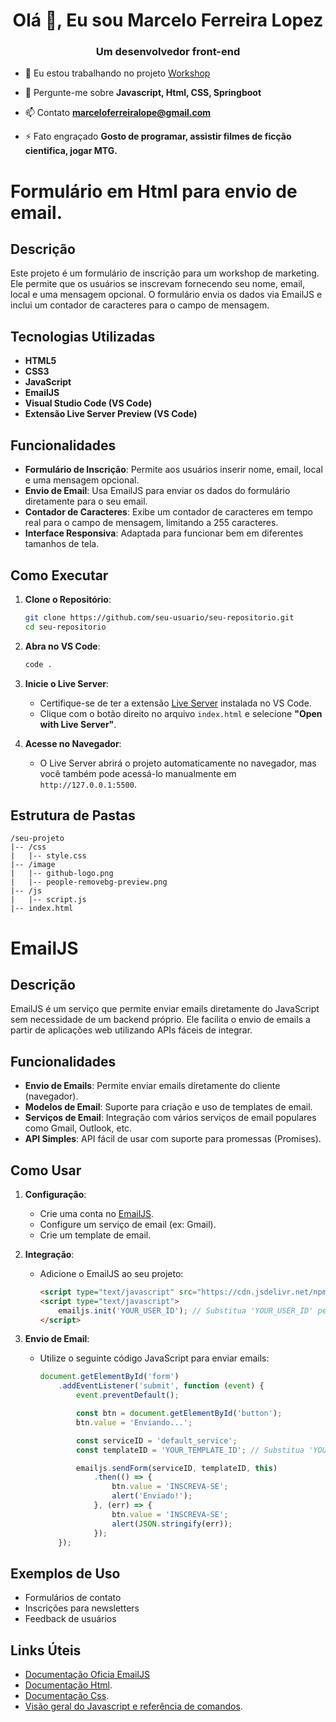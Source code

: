 <h1 align="center">Olá 👋, Eu sou Marcelo Ferreira Lopez</h1>
<h3 align="center">Um desenvolvedor front-end</h3>

- 🔭 Eu estou trabalhando no projeto [Workshop](https://github.com/MarceloFLopez/formtosendemail)

- 💬 Pergunte-me sobre **Javascript, Html, CSS, Springboot**

- 📫 Contato **marceloferreiralope@gmail.com**

- ⚡ Fato engraçado **Gosto de programar, assistir filmes de ficção cientifica, jogar MTG.**

 # Formulário em Html para envio de email.

## Descrição

Este projeto é um formulário de inscrição para um workshop de marketing. Ele permite que os usuários se inscrevam fornecendo seu nome, email, local e uma mensagem opcional. O formulário envia os dados via EmailJS e inclui um contador de caracteres para o campo de mensagem.

## Tecnologias Utilizadas

- **HTML5**
- **CSS3**
- **JavaScript**
- **EmailJS**
- **Visual Studio Code (VS Code)**
- **Extensão Live Server Preview (VS Code)**

## Funcionalidades

- **Formulário de Inscrição**: Permite aos usuários inserir nome, email, local e uma mensagem opcional.
- **Envio de Email**: Usa EmailJS para enviar os dados do formulário diretamente para o seu email.
- **Contador de Caracteres**: Exibe um contador de caracteres em tempo real para o campo de mensagem, limitando a 255 caracteres.
- **Interface Responsiva**: Adaptada para funcionar bem em diferentes tamanhos de tela.

## Como Executar

1. **Clone o Repositório**:
    ```bash
    git clone https://github.com/seu-usuario/seu-repositorio.git
    cd seu-repositorio
    ```

2. **Abra no VS Code**:
    ```bash
    code .
    ```

3. **Inicie o Live Server**:
    - Certifique-se de ter a extensão [Live Server](https://marketplace.visualstudio.com/items?itemName=ritwickdey.LiveServer) instalada no VS Code.
    - Clique com o botão direito no arquivo `index.html` e selecione **"Open with Live Server"**.

4. **Acesse no Navegador**:
    - O Live Server abrirá o projeto automaticamente no navegador, mas você também pode acessá-lo manualmente em `http://127.0.0.1:5500`.

## Estrutura de Pastas

```plaintext
/seu-projeto
|-- /css
|   |-- style.css
|-- /image
|   |-- github-logo.png
|   |-- people-removebg-preview.png
|-- /js
|   |-- script.js
|-- index.html
````

# EmailJS

## Descrição

EmailJS é um serviço que permite enviar emails diretamente do JavaScript sem necessidade de um backend próprio. Ele facilita o envio de emails a partir de aplicações web utilizando APIs fáceis de integrar.

## Funcionalidades

- **Envio de Emails**: Permite enviar emails diretamente do cliente (navegador).
- **Modelos de Email**: Suporte para criação e uso de templates de email.
- **Serviços de Email**: Integração com vários serviços de email populares como Gmail, Outlook, etc.
- **API Simples**: API fácil de usar com suporte para promessas (Promises).

## Como Usar

1. **Configuração**:
   - Crie uma conta no [EmailJS](https://www.emailjs.com/).
   - Configure um serviço de email (ex: Gmail).
   - Crie um template de email.

2. **Integração**:
   - Adicione o EmailJS ao seu projeto:
     ```html
     <script type="text/javascript" src="https://cdn.jsdelivr.net/npm/@emailjs/browser@4/dist/email.min.js"></script>
     <script type="text/javascript">
         emailjs.init('YOUR_USER_ID'); // Substitua 'YOUR_USER_ID' pelo seu User ID do EmailJS
     </script>
     ```

3. **Envio de Email**:
   - Utilize o seguinte código JavaScript para enviar emails:
     ```javascript
     document.getElementById('form')
         .addEventListener('submit', function (event) {
             event.preventDefault();

             const btn = document.getElementById('button');
             btn.value = 'Enviando...';

             const serviceID = 'default_service';
             const templateID = 'YOUR_TEMPLATE_ID'; // Substitua 'YOUR_TEMPLATE_ID' pelo seu Template ID

             emailjs.sendForm(serviceID, templateID, this)
                 .then(() => {
                     btn.value = 'INSCREVA-SE';
                     alert('Enviado!');
                 }, (err) => {
                     btn.value = 'INSCREVA-SE';
                     alert(JSON.stringify(err));
                 });
         });
     ```

## Exemplos de Uso

- Formulários de contato
- Inscrições para newsletters
- Feedback de usuários

## Links Úteis

- [Documentação Oficia EmailJS](https://www.emailjs.com/docs/)
- [Documentação Html](https://www.w3schools.com/html/).
- [Documentação Css](https://www.w3schools.com/css/).
- [Visão geral do Javascript e referência de comandos](https://www.w3schools.com/js/).


